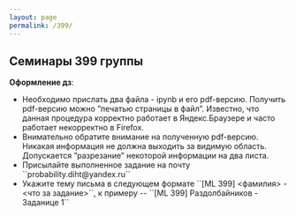 ```yaml
---
layout: page
permalink: /399/
---
```



## Семинары 399 группы

**Оформление дз**:
<ul>
  <li>Необходимо прислать два файла - ipynb и его pdf-версию. Получить pdf-версию можно ”печатью страницы в файл”. Известно, что данная процедура корректно работает в Яндекс.Браузере и часто работает некорректно в Firefox.</li>
  <li>Внимательно обратите внимание на полученную pdf-версию. Никакая информация не должна выходить за видимую область. Допускается ”разрезание” некоторой информации на два листа.</li>
  <li>Присылайте выполненное задание на почту ``probability.diht@yandex.ru``</li>
  <li>Укажите тему письма в следующем формате ``[ML 399] <фамилия> - <что за задание>``, к примеру -- ``[ML 399] Раздолбайников - Заданице 1``</li>
</ul>
